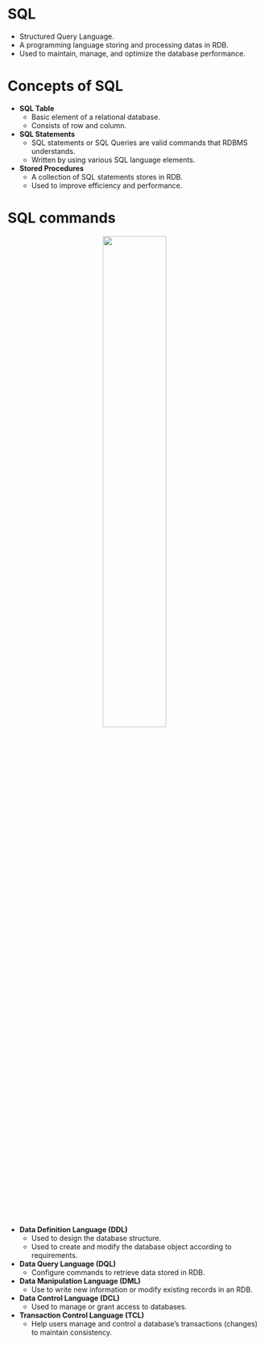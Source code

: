 # SQL
- Structured Query Language.
- A programming language storing and processing datas in RDB.
- Used to maintain, manage, and optimize the database performance.

# Concepts of SQL
- **SQL Table**
    - Basic element of a relational database.
    - Consists of row and column.
- **SQL Statements**
    - SQL statements or SQL Queries are valid commands that RDBMS understands.
    - Written by using various SQL language elements.
- **Stored Procedures**
    - A collection of SQL statements stores in RDB.
    - Used to improve efficiency and performance.
 
# SQL commands
<div align="center">
  <img src="https://github.com/TIBBOH17/Database/assets/121493257/4a590d32-21a5-4e61-b864-eb2310ebcb63" width="50%">
</div>

- **Data Definition Language (DDL)**
    - Used to design the database structure.
    - Used to create and modify the database object according to requirements.
- **Data Query Language (DQL)**
    - Configure commands to retrieve data stored in RDB.
- **Data Manipulation Language (DML)**
    - Use to write new information or modify existing records in an RDB.
- **Data Control Language (DCL)**
    - Used to manage or grant access to databases.
- **Transaction Control Language (TCL)**
    - Help users manage and control a database’s transactions (changes) to maintain consistency.

